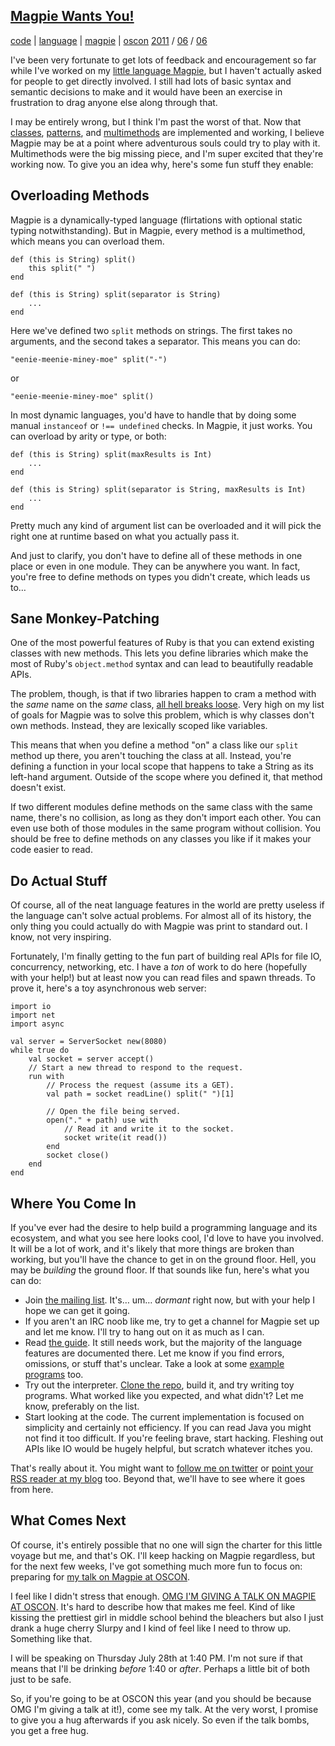 
## [Magpie Wants You!][39]

   [39]: http://journal.stuffwithstuff.com/2011/06/06/magpie-wants-you/ (Magpie Wants You!)

[code][40] | [language][41] | [magpie][42] | [oscon][43] [2011][44] / [06][45]
/ [06][46]

   [40]: http://journal.stuffwithstuff.com/category/code/ (View all posts in code)
   [41]: http://journal.stuffwithstuff.com/category/language/ (View all posts in language)
   [42]: http://journal.stuffwithstuff.com/category/magpie/ (View all posts in magpie)
   [43]: http://journal.stuffwithstuff.com/category/oscon/ (View all posts in oscon)
   [44]: http://journal.stuffwithstuff.com/2011/ (year)
   [45]: http://journal.stuffwithstuff.com/2011/06/ (month)
   [46]: http://journal.stuffwithstuff.com/2011/06/06/

I've been very fortunate to get lots of feedback and encouragement so far
while I've worked on my [little language Magpie][47], but I haven't actually
asked for people to get directly involved. I still had lots of basic syntax
and semantic decisions to make and it would have been an exercise in
frustration to drag anyone else along through that.

   [47]: http://magpie.stuffwithstuff.com

I may be entirely wrong, but I think I'm past the worst of that. Now that
[classes][48], [patterns][49], and [multimethods][50] are implemented and
working, I believe Magpie may be at a point where adventurous souls could try
to play with it. Multimethods were the big missing piece, and I'm super
excited that they're working now. To give you an idea why, here's some fun
stuff they enable:

   [48]: http://magpie.stuffwithstuff.com/classes.html
   [49]: http://magpie.stuffwithstuff.com/patterns.html
   [50]: http://magpie.stuffwithstuff.com/multimethods.html

## Overloading Methods

Magpie is a dynamically-typed language (flirtations with optional static
typing notwithstanding). But in Magpie, every method is a multimethod, which
means you can overload them.



    def (this is String) split()
        this split(" ")
    end

    def (this is String) split(separator is String)
        ...
    end


Here we've defined two `split` methods on strings. The first takes no
arguments, and the second takes a separator. This means you can do:



    "eenie-meenie-miney-moe" split("-")


or



    "eenie-meenie-miney-moe" split()


In most dynamic languages, you'd have to handle that by doing some manual
`instanceof` or `!== undefined` checks. In Magpie, it just works. You can
overload by arity or type, or both:



    def (this is String) split(maxResults is Int)
        ...
    end

    def (this is String) split(separator is String, maxResults is Int)
        ...
    end


Pretty much any kind of argument list can be overloaded and it will pick the
right one at runtime based on what you actually pass it.

And just to clarify, you don't have to define all of these methods in one
place or even in one module. They can be anywhere you want. In fact, you're
free to define methods on types you didn't create, which leads us to…

## Sane Monkey-Patching

One of the most powerful features of Ruby is that you can extend existing
classes with new methods. This lets you define libraries which make the most
of Ruby's `object.method` syntax and can lead to beautifully readable APIs.

The problem, though, is that if two libraries happen to cram a method with the
_same_ name on the _same_ class, [all hell breaks loose][51]. Very high on my
list of goals for Magpie was to solve this problem, which is why classes don't
own methods. Instead, they are lexically scoped like variables.

   [51]: http://www.benjamincoe.com/post/6234388028/why-i-hate-ruby-or-at-least-some-common-practices-of

This means that when you define a method "on" a class like our `split` method
up there, you aren't touching the class at all. Instead, you're defining a
function in your local scope that happens to take a String as its left-hand
argument. Outside of the scope where you defined it, that method doesn't
exist.

If two different modules define methods on the same class with the same name,
there's no collision, as long as they don't import each other. You can even
use both of those modules in the same program without collision. You should be
free to define methods on any classes you like if it makes your code easier to
read.

## Do Actual Stuff

Of course, all of the neat language features in the world are pretty useless
if the language can't solve actual problems. For almost all of its history,
the only thing you could actually do with Magpie was print to standard out. I
know, not very inspiring.

Fortunately, I'm finally getting to the fun part of building real APIs for
file IO, concurrency, networking, etc. I have a _ton_ of work to do here
(hopefully with your help!) but at least now you can read files and spawn
threads. To prove it, here's a toy asynchronous web server:



    import io
    import net
    import async

    val server = ServerSocket new(8080)
    while true do
        val socket = server accept()
        // Start a new thread to respond to the request.
        run with
            // Process the request (assume its a GET).
            val path = socket readLine() split(" ")[1]

            // Open the file being served.
            open("." + path) use with
                // Read it and write it to the socket.
                socket write(it read())
            end
            socket close()
        end
    end


## Where You Come In

If you've ever had the desire to help build a programming language and its
ecosystem, and what you see here looks cool, I'd love to have you involved. It
will be a lot of work, and it's likely that more things are broken than
working, but you'll have the chance to get in on the ground floor. Hell, you
may be _building_ the ground floor. If that sounds like fun, here's what you
can do:

  * Join [the mailing list][52]. It's… um… _dormant_ right now, but with your help I hope we can get it going.
  * If you aren't an IRC noob like me, try to get a channel for Magpie set up and let me know. I'll try to hang out on it as much as I can.
  * Read [the guide][53]. It still needs work, but the majority of the language features are documented there. Let me know if you find errors, omissions, or stuff that's unclear. Take a look at some [example programs][54] too.
  * Try out the interpreter. [Clone the repo][55], build it, and try writing toy programs. What worked like you expected, and what didn't? Let me know, preferably on the list.
  * Start looking at the code. The current implementation is focused on simplicity and certainly not efficiency. If you can read Java you might not find it too difficult. If you're feeling brave, start hacking. Fleshing out APIs like IO would be hugely helpful, but scratch whatever itches you.

   [52]: http://groups.google.com/group/magpie-lang?pli=1
   [53]: http://magpie.stuffwithstuff.com/
   [54]: https://github.com/munificent/magpie/tree/master/example
   [55]: https://github.com/munificent/magpie

That's really about it. You might want to [follow me on twitter][56] or [point
your RSS reader at my blog][57] too. Beyond that, we'll have to see where it
goes from here.

   [56]: http://twitter.com/#!/munificentbob
   [57]: http://journal.stuffwithstuff.com

## What Comes Next

Of course, it's entirely possible that no one will sign the charter for this
little voyage but me, and that's OK. I'll keep hacking on Magpie regardless,
but for the next few weeks, I've got something much more fun to focus on:
preparing for [my talk on Magpie at OSCON][58].

   [58]: http://www.oscon.com/oscon2011/public/schedule/detail/18551

I feel like I didn't stress that enough. [OMG I'M GIVING A TALK ON MAGPIE AT
OSCON][59]. It's hard to describe how that makes me feel. Kind of like kissing
the prettiest girl in middle school behind the bleachers but also I just drank
a huge cherry Slurpy and I kind of feel like I need to throw up. Something
like that.

   [59]: http://www.oscon.com/oscon2011/public/schedule/detail/18551

I will be speaking on Thursday July 28th at 1:40 PM. I'm not sure if that
means that I'll be drinking _before_ 1:40 or _after_. Perhaps a little bit of
both just to be safe.

So, if you're going to be at OSCON this year (and you should be because OMG
I'm giving a talk at it!), come see my talk. At the very worst, I promise to
give you a hug afterwards if you ask nicely. So even if the talk bombs, you
get a free hug.
